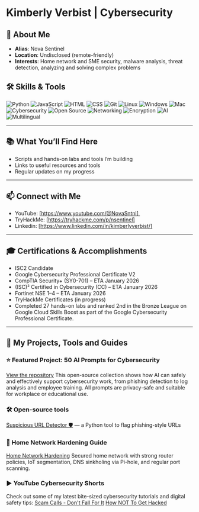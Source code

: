 # Kimberly Verbist | Cybersecurity 


## 📜 About Me
- **Alias**: Nova Sentinel
- **Location**: Undisclosed (remote-friendly)
- **Interests**: Home network and SME security, malware analysis, threat detection, analyzing and solving complex problems

## 🛠 Skills & Tools
![Python](https://img.shields.io/badge/Python-3.10-blue?style=flat-square&logo=python&logoColor=white)
![JavaScript](https://img.shields.io/badge/JavaScript-F7DF1E?style=flat-square&logo=javascript&logoColor=black)
![HTML](https://img.shields.io/badge/HTML-E34F26?style=flat-square&logo=html5&logoColor=white)
![CSS](https://img.shields.io/badge/CSS-1572B6?style=flat-square&logo=css3&logoColor=white)
![Git](https://img.shields.io/badge/Git-F05032?style=flat-square&logo=git&logoColor=white)
![Linux](https://img.shields.io/badge/Linux-FCC624?style=flat-square&logo=linux&logoColor=black)
![Windows](https://img.shields.io/badge/Windows-0078D6?style=flat-square&logo=windows&logoColor=white)
![Mac](https://img.shields.io/badge/Mac-000000?style=flat-square&logo=apple&logoColor=white)
![Cybersecurity](https://img.shields.io/badge/Cybersecurity-007ACC?style=flat-square&logo=securityscorecard&logoColor=white)
![Open Source](https://img.shields.io/badge/Open--Source-4ABF4B?style=flat-square&logo=github&logoColor=white)
![Networking](https://img.shields.io/badge/Networking-4ABF4B?style=flat-square&logo=cloudflare&logoColor=white)
![Encryption](https://img.shields.io/badge/Encryption-6F4E37?style=flat-square)
![AI](https://img.shields.io/badge/AI-FF6F00?style=flat-square)
![Multilingual](https://img.shields.io/badge/Multilingual-7A42F4?style=flat-square)


---


## 📚 What You’ll Find Here  

- Scripts and hands-on labs and tools I’m building  
- Links to useful resources and tools  
- Regular updates on my progress


---


## 📫 Connect with Me  

- YouTube: [https://www.youtube.com/@NovaSntnl] 
- TryHackMe: [https://tryhackme.com/p/nsentinel]
- Linkedin: [https://www.linkedin.com/in/kimberlyverbist/]

---


## 🎓 Certifications & Accomplishments
- ISC2 Candidate
- Google Cybersecurity Professional Certificate V2
- CompTIA Security+ (SY0-701) – ETA January 2026
- (ISC)² Certified in Cybersecurity (CC) – ETA January 2026
- Fortinet NSE 1–4 – ETA January 2026
- TryHackMe Certificates (in progress)
- Completed 27 hands-on labs and ranked 2nd in the Bronze League on Google Cloud Skills Boost as part of the Google Cybersecurity Professional Certificate.


---


## 🧪 My Projects, Tools and Guides

### ⭐ Featured Project: 50 AI Prompts for Cybersecurity
[View the repository](https://github.com/novasntnl/50-AI-Prompts-for-Cybersecurity) This open-source collection shows how AI can safely and effectively support cybersecurity work, from phishing detection to log analysis and employee training. All prompts are privacy-safe and suitable for workplace or educational use.

### 🛠️ Open-source tools 
[Suspicious URL Detector 🛡️](https://github.com/novasntnl/suspicious-url-detector) — a Python tool to flag phishing-style URLs

### 🔐 Home Network Hardening Guide
[Home Network Hardening](https://github.com/novasntnl/Home-Network-Hardening) Secured home network with strong router policies, IoT segmentation, DNS sinkholing via Pi-hole, and regular port scanning.

### ▶️ YouTube Cybersecurity Shorts
Check out some of my latest bite-sized cybersecurity tutorials and digital safety tips:
[Scam Calls - Don't Fall For It](https://www.youtube.com/shorts/zdvIaie7_4k)
[How NOT To Get Hacked](https://www.youtube.com/shorts/jo1mJysPGkg)

